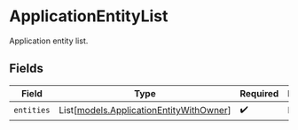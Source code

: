 # ApplicationEntityList

Application entity list.


## Fields

| Field                                                                              | Type                                                                               | Required                                                                           | Description                                                                        |
| ---------------------------------------------------------------------------------- | ---------------------------------------------------------------------------------- | ---------------------------------------------------------------------------------- | ---------------------------------------------------------------------------------- |
| `entities`                                                                         | List[[models.ApplicationEntityWithOwner](../models/applicationentitywithowner.md)] | :heavy_check_mark:                                                                 | N/A                                                                                |